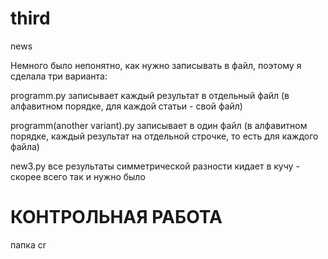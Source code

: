 # third
news

Немного было непонятно, как нужно записывать в файл, поэтому я сделала три варианта:

programm.py записывает каждый результат в отдельный файл (в алфавитном порядке, для каждой статьи - свой файл)

programm(another variant).py записывает в один файл (в алфавитном порядке, каждый результат на отдельной строчке, то есть для каждого файла)

new3.py все результаты симметрической разности кидает в кучу - скорее всего так и нужно было
# КОНТРОЛЬНАЯ РАБОТА
папка cr
